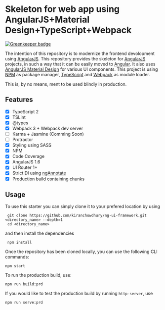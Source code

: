 # Skeleton for web app using AngularJS+Material Design+TypeScript+Webpack

[![Greenkeeper badge](https://badges.greenkeeper.io/kiranchowdhury/ng-ui-framework.svg)](https://greenkeeper.io/)


The intention of this repository is to modernize the frontend devolopment using [AngularJS](https://github.com/angular/angular.js). This repository provides the skeleton for [AngularJS](https://github.com/angular/angular.js) projects, in such a way that it can be easily moved to [Angular](https://angular.io/). It also uses [AngularJS Material Design](https://material.angularjs.org/latest/) for various UI components. 
This project is using [NPM](https://github.com/npm/npm) as package manager, [TypeScript](https://github.com/Microsoft/TypeScript) and [Webpack](https://github.com/webpack/webpack) as module loader.

This is, by no means, ment to be used blindly in production.

## Features
- [x] TypeScript 2
- [x] TSLint
- [x] @types
- [x] Webpack 3 + Webpack dev server
- [ ] Karma + Jasmine (Comming Soon)
- [ ] Protractor
- [x] Styling using SASS
- [x] NPM
- [x] Code Coverage
- [x] AngularJS 1.6
- [x] UI Router 1+
- [x] Strict DI using [ngAnnotate](https://github.com/olov/ng-annotate)
- [x] Production build containing chunks

## Usage
To use this starter you can simply clone it to your prefered location by using

```
 git clone https://github.com/kiranchowdhury/ng-ui-framework.git <directory_name> --depth=1
 cd <directory_name>
```

and then install the dependencies

```
 npm install
```

Once the repository has been cloned locally, you can use the following CLI commands:

```
npm start
```

To run the production build, use:

```
npm run build:prd
```

If you would like to test the production build by running `http-server`, use

```
npm run serve:prd
```